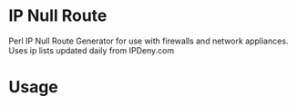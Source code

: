 # IP Null Route

Perl IP Null Route Generator for use with firewalls and network appliances. Uses
ip lists updated daily from IPDeny.com




Usage
================================================================================

